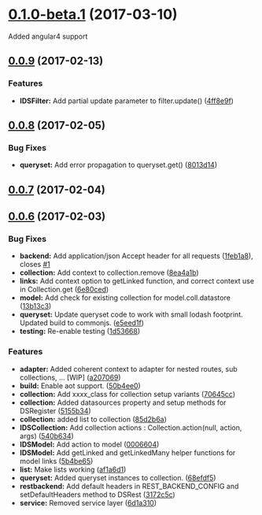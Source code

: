<a name="0.1.0-beta.1"></a>
# [0.1.0-beta.1](https://gitlab.com/solidev/ngdataservice/compare/0.0.9...v0.1.0-beta.1) (2017-03-10)

Added angular4 support


<a name="0.0.9"></a>
## [0.0.9](https://gitlab.com/solidev/ngdataservice/compare/0.0.8...v0.0.9) (2017-02-13)


### Features

* **IDSFilter:** Add partial update parameter to filter.update() ([4ff8e9f](https://gitlab.com/solidev/ngdataservice/commit/4ff8e9f))



<a name="0.0.8"></a>
## [0.0.8](https://gitlab.com/solidev/ngdataservice/compare/v0.0.7...v0.0.8) (2017-02-05)


### Bug Fixes

* **queryset:** Add error propagation to queryset.get() ([8013d14](https://gitlab.com/solidev/ngdataservice/commit/8013d14))



<a name="0.0.7"></a>
## [0.0.7](https://gitlab.com/solidev/ngdataservice/compare/v0.0.6...v0.0.7) (2017-02-04)



<a name="0.0.6"></a>
## [0.0.6](https://gitlab.com/solidev/ngdataservice/compare/v0.0.5...v0.0.6) (2017-02-03)


### Bug Fixes

* **backend:** Add application/json Accept header for all requests ([1feb1a8](https://gitlab.com/solidev/ngdataservice/commit/1feb1a8)), closes [#1](https://gitlab.com/solidev/ngdataservice/issues/1)
* **collection:** Add context to collection.remove ([8ea4a1b](https://gitlab.com/solidev/ngdataservice/commit/8ea4a1b))
* **links:** Add context option to getLinked function, and correct context use in Collection.get ([6e80ced](https://gitlab.com/solidev/ngdataservice/commit/6e80ced))
* **model:** Add check for existing collection for model.coll.datastore ([13b13c3](https://gitlab.com/solidev/ngdataservice/commit/13b13c3))
* **queryset:** Update queryset code to work with small lodash footprint. Updated build to commonjs. ([e5eed1f](https://gitlab.com/solidev/ngdataservice/commit/e5eed1f))
* **testing:** Re-enable testing ([1d53668](https://gitlab.com/solidev/ngdataservice/commit/1d53668))


### Features

* **adapter:** Added coherent context to adapter for nested routes, sub collections, ... [WIP] ([a207069](https://gitlab.com/solidev/ngdataservice/commit/a207069))
* **build:** Enable aot support. ([50b4ee0](https://gitlab.com/solidev/ngdataservice/commit/50b4ee0))
* **collection:** Add xxxx_class for collection setup variants ([70645cc](https://gitlab.com/solidev/ngdataservice/commit/70645cc))
* **collection:** Added datasources property and setup methods for DSRegister ([5155b34](https://gitlab.com/solidev/ngdataservice/commit/5155b34))
* **collection:** added list to collection ([85d2b6a](https://gitlab.com/solidev/ngdataservice/commit/85d2b6a))
* **IDSCollection:** Add collection actions : Collection.action(null, action, args) ([540b634](https://gitlab.com/solidev/ngdataservice/commit/540b634))
* **IDSModel:** Add action to model ([0006604](https://gitlab.com/solidev/ngdataservice/commit/0006604))
* **IDSModel:** Add getLinked and getLinkedMany helper functions for model links ([5b4be65](https://gitlab.com/solidev/ngdataservice/commit/5b4be65))
* **list:** Make lists working ([af1a6d1](https://gitlab.com/solidev/ngdataservice/commit/af1a6d1))
* **queryset:** Added queryset instances to collection. ([68efdf5](https://gitlab.com/solidev/ngdataservice/commit/68efdf5))
* **restbackend:** Add default headers in REST_BACKEND_CONFIG and setDefaultHeaders method to DSRest ([3172c5c](https://gitlab.com/solidev/ngdataservice/commit/3172c5c))
* **service:** Removed service layer ([6d1a310](https://gitlab.com/solidev/ngdataservice/commit/6d1a310))





